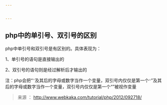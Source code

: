 ```yaml
---


---
```


<h2 id="php中的单引号、双引号的区别">php中的单引号、双引号的区别</h2>
<p>php中单引号和双引号是有区别的。具体表现为：</p>
<p>1、单引号的语句是直接输出的</p>
<p>2、双引号的语句则是经过解析后才输出的</p>
<p>注：php会把“<span class="katex--inline"><span class="katex"><span class="katex-mathml"><math><semantics><mrow><mi mathvariant="normal">”</mi><mi mathvariant="normal">及</mi><mi mathvariant="normal">其</mi><mi mathvariant="normal">后</mi><mi mathvariant="normal">的</mi><mi mathvariant="normal">字</mi><mi mathvariant="normal">母</mi><mi mathvariant="normal">或</mi><mi mathvariant="normal">数</mi><mi mathvariant="normal">字</mi><mi mathvariant="normal">当</mi><mi mathvariant="normal">作</mi><mi mathvariant="normal">一</mi><mi mathvariant="normal">个</mi><mi mathvariant="normal">变</mi><mi mathvariant="normal">量</mi><mi mathvariant="normal">，</mi><mi mathvariant="normal">双</mi><mi mathvariant="normal">引</mi><mi mathvariant="normal">号</mi><mi mathvariant="normal">内</mi><mi mathvariant="normal">仅</mi><mi mathvariant="normal">仅</mi><mi mathvariant="normal">是</mi><mi mathvariant="normal">第</mi><mi mathvariant="normal">一</mi><mi mathvariant="normal">个</mi><mi mathvariant="normal">“</mi></mrow><annotation encoding="application/x-tex">”及其后的字母或数字当作一个变量，双引号内仅仅是第一个“</annotation></semantics></math></span><span class="katex-html" aria-hidden="true"><span class="base"><span class="strut" style="height: 0.69444em; vertical-align: 0em;"></span><span class="mord">”</span><span class="mord cjk_fallback">及</span><span class="mord cjk_fallback">其</span><span class="mord cjk_fallback">后</span><span class="mord cjk_fallback">的</span><span class="mord cjk_fallback">字</span><span class="mord cjk_fallback">母</span><span class="mord cjk_fallback">或</span><span class="mord cjk_fallback">数</span><span class="mord cjk_fallback">字</span><span class="mord cjk_fallback">当</span><span class="mord cjk_fallback">作</span><span class="mord cjk_fallback">一</span><span class="mord cjk_fallback">个</span><span class="mord cjk_fallback">变</span><span class="mord cjk_fallback">量</span><span class="mord cjk_fallback">，</span><span class="mord cjk_fallback">双</span><span class="mord cjk_fallback">引</span><span class="mord cjk_fallback">号</span><span class="mord cjk_fallback">内</span><span class="mord cjk_fallback">仅</span><span class="mord cjk_fallback">仅</span><span class="mord cjk_fallback">是</span><span class="mord cjk_fallback">第</span><span class="mord cjk_fallback">一</span><span class="mord cjk_fallback">个</span><span class="mord">“</span></span></span></span></span>”被视作变量</p>
<blockquote>
<p>来源 ： <a href="http://www.webkaka.com/tutorial/php/2012/092718/">http://www.webkaka.com/tutorial/php/2012/092718/</a></p>
</blockquote>

